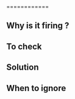 <ALERT NAME>
============

Why is it firing ?
------------------

To check
--------


Solution
--------


When to ignore
--------------
